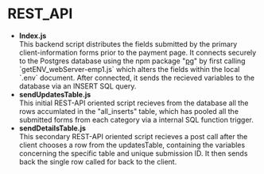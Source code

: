 # REST_API
<ul>
  <li><b>Index.js</b></li>
This backend script distributes the fields submitted by the primary client-information forms prior to the payment page.  It connects securely to the Postgres database using the npm package "<u>pg</u>" by first calling `getENV_webServer-emp1.js` which alters the fields within the local `.env` document.  After connected, it sends the recieved variables to the database via an INSERT SQL query.
  
  <li><b>sendUpdatesTable.js</b></li>
This initial REST-API oriented script recieves from the database all the rows accumlated in the "all_inserts" table, which has pooled all the submitted forms from each category via a internal SQL function trigger.
  
  <li><b>sendDetailsTable.js</b></li>
This secondary REST-API oriented script recieves a post call after the client chooses a row from the updatesTable, containing the variables concerning the specific table and unique submission ID.  It then sends back the single row called for back to the client.
